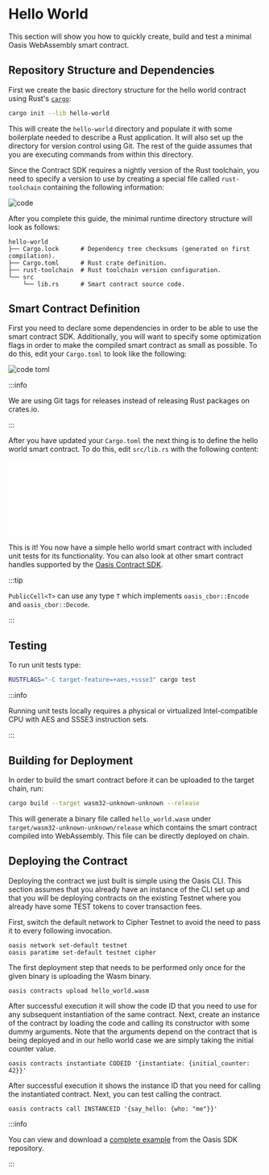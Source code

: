 # Hello World

This section will show you how to quickly create, build and test a minimal
Oasis WebAssembly smart contract.

## Repository Structure and Dependencies

First we create the basic directory structure for the hello world contract using
Rust's [`cargo`]:

```bash
cargo init --lib hello-world
```

This will create the `hello-world` directory and populate it with some
boilerplate needed to describe a Rust application. It will also set up the
directory for version control using Git. The rest of the guide assumes that you
are executing commands from within this directory.

Since the Contract SDK requires a nightly version of the Rust toolchain, you
need to specify a version to use by creating a special file called
`rust-toolchain` containing the following information:

![code](../../examples/contract-sdk/hello-world/rust-toolchain)

After you complete this guide, the minimal runtime directory structure will look
as follows:

```
hello-world
├── Cargo.lock      # Dependency tree checksums (generated on first compilation).
├── Cargo.toml      # Rust crate definition.
├── rust-toolchain  # Rust toolchain version configuration.
└── src
    └── lib.rs      # Smart contract source code.
```

[`cargo`]: https://doc.rust-lang.org/cargo

## Smart Contract Definition

First you need to declare some dependencies in order to be able to use the smart
contract SDK. Additionally, you will want to specify some optimization flags in
order to make the compiled smart contract as small as possible. To do this, edit
your `Cargo.toml` to look like the following:

![code toml](../../examples/contract-sdk/hello-world/Cargo.toml "Cargo.toml")

:::info

We are using Git tags for releases instead of releasing Rust packages on
crates.io.

:::

After you have updated your `Cargo.toml` the next thing is to define the hello
world smart contract. To do this, edit `src/lib.rs` with the following
content:

![code rust](../../examples/contract-sdk/hello-world/src/lib.rs "src/lib.rs")

This is it! You now have a simple hello world smart contract with included unit
tests for its functionality. You can also look at other smart contract handles
supported by the [Oasis Contract SDK].

:::tip

`PublicCell<T>` can use any type `T` which implements `oasis_cbor::Encode` and
`oasis_cbor::Decode`.

:::

<!-- markdownlint-disable line-length -->
[Oasis Contract SDK]:
  https://github.com/oasisprotocol/oasis-sdk/blob/main/contract-sdk/src/contract.rs
<!-- markdownlint-enable line-length -->

## Testing

To run unit tests type:

```sh
RUSTFLAGS="-C target-feature=+aes,+ssse3" cargo test
```

:::info

Running unit tests locally requires a physical or virtualized Intel-compatible
CPU with AES and SSSE3 instruction sets.

:::

## Building for Deployment

In order to build the smart contract before it can be uploaded to the target
chain, run:

```bash
cargo build --target wasm32-unknown-unknown --release
```

This will generate a binary file called `hello_world.wasm` under
`target/wasm32-unknown-unknown/release` which contains the smart contract
compiled into WebAssembly. This file can be directly deployed on chain.

## Deploying the Contract

<!-- TODO: Link to Oasis CLI instructions. -->

Deploying the contract we just built is simple using the Oasis CLI. This section
assumes that you already have an instance of the CLI set up and that you will
be deploying contracts on the existing Testnet where you already have some
TEST tokens to cover transaction fees.

First, switch the default network to Cipher Testnet to avoid the need to pass
it to every following invocation.

```
oasis network set-default testnet
oasis paratime set-default testnet cipher
```

The first deployment step that needs to be performed only once for the given
binary is uploading the Wasm binary.

```
oasis contracts upload hello_world.wasm
```

After successful execution it will show the code ID that you need to use for any
subsequent instantiation of the same contract. Next, create an instance of the
contract by loading the code and calling its constructor with some dummy
arguments. Note that the arguments depend on the contract that is being deployed
and in our hello world case we are simply taking the initial counter value.

```
oasis contracts instantiate CODEID '{instantiate: {initial_counter: 42}}'
```

<!-- TODO: Mention how to send tokens and change the upgrade policy. -->

After successful execution it shows the instance ID that you need for calling
the instantiated contract. Next, you can test calling the contract.

```
oasis contracts call INSTANCEID '{say_hello: {who: "me"}}'
```

:::info

You can view and download a [complete example] from the Oasis SDK repository.

:::

<!-- markdownlint-disable line-length -->
[complete example]:
  https://github.com/oasisprotocol/oasis-sdk/tree/main/examples/contract-sdk/hello-world
<!-- markdownlint-enable line-length -->
